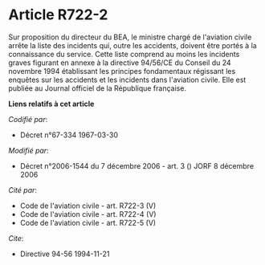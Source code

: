 # Article R722-2

Sur proposition du directeur du BEA, le ministre chargé de l'aviation civile arrête la liste des incidents qui, outre les
accidents, doivent être portés à la connaissance du service. Cette liste comprend au moins les incidents graves figurant en
annexe à la directive 94/56/CE du Conseil du 24 novembre 1994 établissant les principes fondamentaux régissant les enquêtes
sur les accidents et les incidents dans l'aviation civile. Elle est publiée au Journal officiel de la République française.

**Liens relatifs à cet article**

_Codifié par_:

  - Décret n°67-334 1967-03-30

_Modifié par_:

  - Décret n°2006-1544 du 7 décembre 2006 - art. 3 () JORF 8 décembre 2006

_Cité par_:

  - Code de l'aviation civile - art. R722-3 (V)
  - Code de l'aviation civile - art. R722-4 (V)
  - Code de l'aviation civile - art. R722-5 (V)

_Cite_:

  - Directive 94-56 1994-11-21
